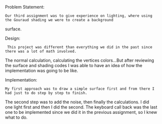 Problem Statement:

	Our third assignment was to give experience on lighting, where using the Gouraud shading we were to create a background 
  surface. 
  
Design:

	 This project was different than everything we did in the past since there was a lot of math involved. 
   The normal calculation, calculating the vertices colors…But after reviewing the surface and shading codes 
   I was able to have an idea of how the implementation was going to be like.
   
Implementation:

	My first approach was to draw a simple surface first and from there I had just to do step by step to finish. 
  The second step was to add the noise, then finally the calculations. I did one light first and then I did the second.
  The keyboard call back was the last one to be implemented since we did it in the previous assignment, so I knew what to do.
